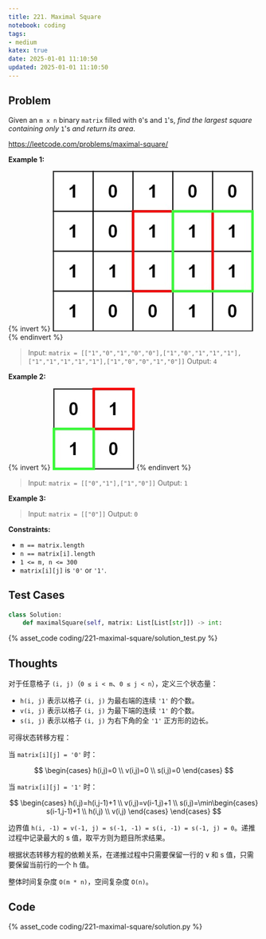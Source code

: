 ```yaml
---
title: 221. Maximal Square
notebook: coding
tags:
- medium
katex: true
date: 2025-01-01 11:10:50
updated: 2025-01-01 11:10:50
---
```

## Problem

Given an `m x n` binary `matrix` filled with `0`'s and `1`'s, _find the largest square containing only_ `1`'s _and return its area_.

<https://leetcode.com/problems/maximal-square/>

**Example 1:**

{% invert %}
![case1](221-maximal-square/case1.png)
{% endinvert %}

> Input: `matrix = [["1","0","1","0","0"],["1","0","1","1","1"],["1","1","1","1","1"],["1","0","0","1","0"]]`
> Output: `4`

**Example 2:**

{% invert %}
![case2](221-maximal-square/case2.png)
{% endinvert %}

> Input: `matrix = [["0","1"],["1","0"]]`
> Output: `1`

**Example 3:**

> Input: `matrix = [["0"]]`
> Output: `0`

**Constraints:**

- `m == matrix.length`
- `n == matrix[i].length`
- `1 <= m, n <= 300`
- `matrix[i][j]` is `'0'` or `'1'`.

## Test Cases

``` python
class Solution:
    def maximalSquare(self, matrix: List[List[str]]) -> int:
```

{% asset_code coding/221-maximal-square/solution_test.py %}

## Thoughts

对于任意格子 `(i, j)`（`0 ≤ i < m`、`0 ≤ j < n`），定义三个状态量：

- `h(i, j)` 表示以格子 `(i, j)` 为最右端的连续 `'1'` 的个数。
- `v(i, j)` 表示以格子 `(i, j)` 为最下端的连续 `'1'` 的个数。
- `s(i, j)` 表示以格子 `(i, j)` 为右下角的全 `'1'` 正方形的边长。

可得状态转移方程：

当 `matrix[i][j] = '0'` 时：

$$
\begin{cases}
  h(i,j)=0 \\
  v(i,j)=0 \\
  s(i,j)=0
\end{cases}
$$

当 `matrix[i][j] = '1'` 时：

$$
\begin{cases}
  h(i,j)=h(i,j-1)+1 \\
  v(i,j)=v(i-1,j)+1 \\
  s(i,j)=\min\begin{cases}
    s(i-1,j-1)+1 \\
    h(i,j) \\
    v(i,j)
  \end{cases}
\end{cases}
$$

边界值 `h(i, -1) = v(-1, j) = s(-1, -1) = s(i, -1) = s(-1, j) = 0`。递推过程中记录最大的 s 值，取平方则为题目所求结果。

根据状态转移方程的依赖关系，在递推过程中只需要保留一行的 v 和 s 值，只需要保留当前行的一个 h 值。

整体时间复杂度 `O(m * n)`，空间复杂度 `O(n)`。

## Code

{% asset_code coding/221-maximal-square/solution.py %}
